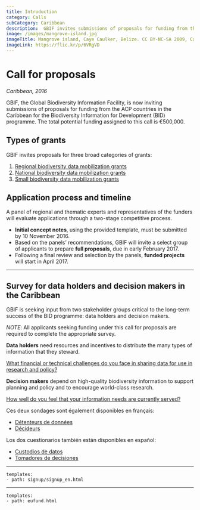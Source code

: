 ```yaml
---
title: Introduction
category: Calls
subCategory: Caribbean
description:  GBIF invites submissions of proposals for funding from the ACP countries in the Caribbean for the Biodiversity Information for Development (BID) programme.
image: /images/mangrove-island.jpg
imageTitle: Mangrove island, Caye Caulker, Belize. CC BY-NC-SA 2009, CameliaTWU.
imageLink: https://flic.kr/p/6VRgVD
---
```

# Call for proposals

_Caribbean, 2016_

GBIF, the Global Biodiversity Information Facility, is now inviting submissions of proposals for funding from the ACP countries in the Caribbean for the Biodiversity Information for Development (BID) programme. The total potential funding assigned to this call is €500,000.

## Types of grants

GBIF invites proposals for three broad categories of grants:

1. [Regional biodiversity data mobilization grants](../regional-grants)
2. [National biodiversity data mobilization grants](../national-grants)
3. [Small biodiversity data mobilization grants](../small-grants)

## Application process and timeline

A panel of regional and thematic experts and representatives of the funders will evaluate applications through a two-stage competitive process.

+ **Initial concept notes**, using the provided template, must be submitted by 10 November 2016.
+ Based on the panels’ recommendations, GBIF will invite a select group of applicants to prepare **full proposals**, due in early February 2017.
+ Following a final review and selection by the panels, **funded projects** will start in April 2017.
________________

## Survey for data holders and decision makers in the Caribbean

GBIF is seeking input from two stakeholder groups critical to the long-term success of the BID programme: data holders and decision makers. 

*NOTE*: All applicants seeking funding under this call for proposals are required to complete the appropriate survey.

**Data holders** need resources and incentives to distribute the many types of information that they steward. 

[What financial or technical challenges do you face in sharing data for use in research and policy?](https://www.surveymonkey.com/r/J8T7C6B)

**Decision makers** depend on high-quality biodiversity information to support planning and policy and to encourage world-class research. 

[How well do you feel that your information needs are currently served?](https://www.surveymonkey.com/r/J87WFXS)

Ces deux sondages sont également disponibles en français:
+ [Détenteurs de données](https://fr.surveymonkey.com/r/F8BMV2C)
+ [Décideurs](https://fr.surveymonkey.com/r/F85HFH2)

Los dos cuestionarios también están disponibles en español:
+ [Custodios de datos](https://www.surveymonkey.com/r/53QYLFD)
+ [Tomadores de decisiones](https://www.surveymonkey.com/r/537TYL3)

--------------

```styledYaml
templates:
- path: signup/signup_en.html
```

---------

```styledYaml
templates:
- path: eufund.html
```